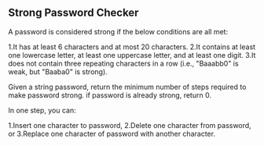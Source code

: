 ## Strong Password Checker

A password is considered strong if the below conditions are all met:

 1.It has at least 6 characters and at most 20 characters. 
 2.It contains at least one lowercase letter, at least one uppercase letter, and at least one digit.
 3.It does not contain three repeating characters in a row (i.e., "Baaabb0" is weak, but "Baaba0" is strong).

Given a string password, return the minimum number of steps required to make password strong. if password is already strong, return 0.

In one step, you can:

 1.Insert one character to password,
 2.Delete one character from password, or
 3.Replace one character of password with another character. 
